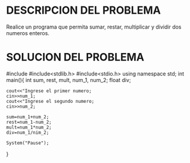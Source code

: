 # DESCRIPCION DEL PROBLEMA

Realice un programa que permita sumar, restar, multiplicar y dividir dos numeros enteros.


# SOLUCION DEL PROBLEMA

 #include<iostream>
 #include<stdlib.h>
 #include<stdio.h>
  using namespace std;
  int main(){
   int sum, rest, mult, num_1, num_2;
   float div;
    
    cout<<"Ingrese el primer numero;
    cin>>num_1;
    cout<<"Ingrese el segundo numero;
    cin>>num_2;
    
    sum=num_1+num_2;
    rest=num_1-num_2;
    mult=num_1*num_2;
    div=num_1/nim_2;

    System("Pause");
  }
